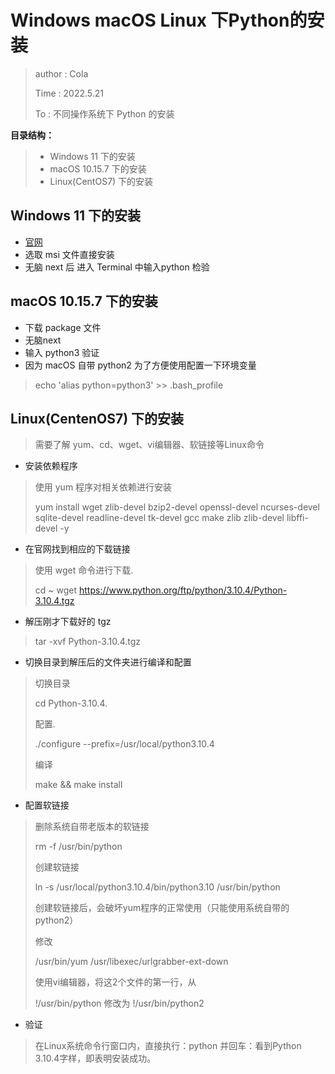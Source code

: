 # Windows macOS Linux 下Python的安装

> author : Cola
>
> Time : 2022.5.21
>
> To : 不同操作系统下 Python 的安装

**目录结构：**

> - Windows 11 下的安装
> - macOS 10.15.7 下的安装
> - Linux(CentOS7) 下的安装



## Windows 11 下的安装

- [官网](https://www.python.org/downloads)
- 选取 msi 文件直接安装
- 无脑 next 后 进入 Terminal 中输入python 检验

## macOS 10.15.7 下的安装

- 下载 package 文件
- 无脑next
- 输入 python3 验证
- 因为 macOS 自带 python2 为了方便使用配置一下环境变量

> echo 'alias python=python3' >> .bash_profile

## Linux(CentenOS7) 下的安装

> 需要了解 yum、cd、wget、vi编辑器、软链接等Linux命令

- 安装依赖程序

> 使用 yum 程序对相关依赖进行安装  
>
> yum install wget zlib-devel bzip2-devel openssl-devel ncurses-devel sqlite-devel readline-devel tk-devel gcc make zlib zlib-devel libffi-devel -y

- 在官网找到相应的下载链接

> 使用 wget 命令进行下载. 
>
> cd ~
> wget https://www.python.org/ftp/python/3.10.4/Python-3.10.4.tgz

- 解压刚才下载好的 tgz

> tar -xvf Python-3.10.4.tgz

- 切换目录到解压后的文件夹进行编译和配置

> 切换目录
>
> cd Python-3.10.4.  
>
> 配置. 
>
> ./configure --prefix=/usr/local/python3.10.4
>
> 编译
>
> make && make install

- 配置软链接

> 删除系统自带老版本的软链接
>
> rm -f /usr/bin/python
>
> 创建软链接
>
> ln -s /usr/local/python3.10.4/bin/python3.10 /usr/bin/python
>
> 创建软链接后，会破坏yum程序的正常使用（只能使用系统自带的python2）
>
> 修改
>
> /usr/bin/yum
> /usr/libexec/urlgrabber-ext-down
>
> 使用vi编辑器，将这2个文件的第一行，从
>
> !/usr/bin/python 修改为 !/usr/bin/python2

- 验证

> 在Linux系统命令行窗口内，直接执行：python 并回车：看到Python 3.10.4字样，即表明安装成功。
